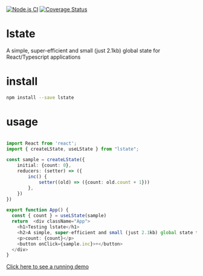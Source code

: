 [![Node.js CI](https://github.com/teintinu/lstate/actions/workflows/test.yml/badge.svg)](https://github.com/teintinu/lstate/actions/workflows/test.yml)
[![Coverage Status](https://coveralls.io/repos/github/teintinu/lstate/badge.svg?branch=main)](https://coveralls.io/github/teintinu/lstate?branch=main)

# lstate
A simple, super-efficient and small (just 2.1kb) global state for React/Typescript applications

# install

```bash
npm install --save lstate
```

# usage

```typescript

import React from 'react';
import { createLState, useLState } from "lstate";

const sample = createLState({
    initial: {count: 0},
    reducers: (setter) => ({
        inc() {
            setter((old) => ({count: old.count + 1}))
        },
    })
})

export function App() {
  const { count } = useLState(sample)
  return  <div className="App">
    <h1>Testing lstate</h1>
    <h2>A simple, super-efficient and small (just 2.1kb) global state for React/Typescript applications</h2>
    <p>count: {count}</p>
    <button onClick={sample.inc}>+</button>
  </div>
}
```
[Click here to see a running demo](https://codesandbox.io/s/gallant-wind-ksplp?file=/src/state.ts)